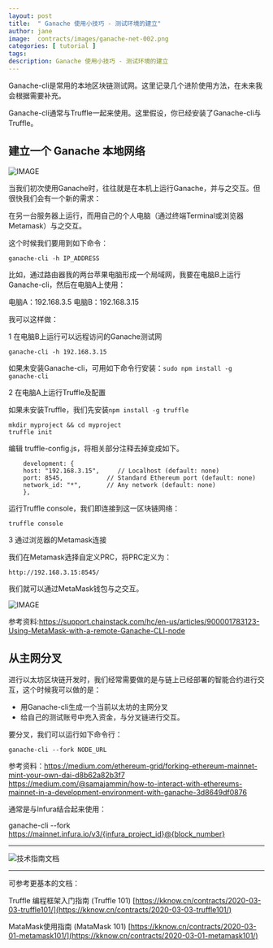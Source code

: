 ```yaml
---
layout: post
title:  " Ganache 使用小技巧 - 测试环境的建立"
author: jane
image:  contracts/images/ganache-net-002.png
categories: [ tutorial ]
tags: 
description: Ganache 使用小技巧 - 测试环境的建立
---
```

Ganache-cli是常用的本地区块链测试网。这里记录几个进阶使用方法，在未来我会根据需要补充。

Ganache-cli通常与Truffle一起来使用。这里假设，你已经安装了Ganache-cli与Truffle。

## 建立一个 Ganache 本地网络

![IMAGE](/contracts/images/ganache-net-002.png)

当我们初次使用Ganache时，往往就是在本机上运行Ganache，并与之交互。但很快我们会有一个新的需求：

在另一台服务器上运行，而用自己的个人电脑（通过终端Terminal或浏览器Metamask）与之交互。

这个时候我们要用到如下命令：

```ganache-cli -h IP_ADDRESS```

比如，通过路由器我的两台苹果电脑形成一个局域网，我要在电脑B上运行Ganache-cli，然后在电脑A上使用：

电脑A：192.168.3.5
电脑B：192.168.3.15

我可以这样做：

1 在电脑B上运行可以远程访问的Ganache测试网

```ganache-cli -h 192.168.3.15```

如果未安装Ganache-cli，可用如下命令行安装：```sudo npm install -g ganache-cli ```

2  在电脑A上运行Truffle及配置

如果未安装Truffle，我们先安装```npm install -g truffle ```

```
mkdir myproject && cd myproject
truffle init
```

编辑 truffle-config.js，将相关部分注释去掉变成如下。

```
    development: {
    host: "192.168.3.15",     // Localhost (default: none)
    port: 8545,            // Standard Ethereum port (default: none)
    network_id: "*",       // Any network (default: none)
    },
```

运行Truffle console，我们即连接到这一区块链网络：

```
truffle console
```

3  通过浏览器的Metamask连接

我们在Metamask选择自定义PRC，将PRC定义为：

```http://192.168.3.15:8545/```

我们就可以通过MetaMask钱包与之交互。

![IMAGE](/contracts/images/ganache-net-001.png)

参考资料:https://support.chainstack.com/hc/en-us/articles/900001783123-Using-MetaMask-with-a-remote-Ganache-CLI-node

## 从主网分叉

进行以太坊区块链开发时，我们经常需要做的是与链上已经部署的智能合约进行交互，这个时候我可以做的是：

- 用Ganache-cli生成一个当前以太坊的主网分叉
- 给自己的测试账号中充入资金，与分叉链进行交互。

要分叉，我们可以运行如下命令行：

```ganache-cli --fork NODE_URL```

参考资料：https://medium.com/ethereum-grid/forking-ethereum-mainnet-mint-your-own-dai-d8b62a82b3f7
https://medium.com/@samajammin/how-to-interact-with-ethereums-mainnet-in-a-development-environment-with-ganache-3d8649df0876

通常是与Infura结合起来使用：

ganache-cli --fork https://mainnet.infura.io/v3/{infura_project_id}@{block_number}

---
![技术指南文档](/contracts/images/techdoc.png)

---

可参考更基本的文档：

Truffle 编程框架入门指南 (Truffle 101)
[https://kknow.cn/contracts/2020-03-03-truffle101/](https://kknow.cn/contracts/2020-03-03-truffle101/)

MataMask使用指南 (MataMask 101)
[https://kknow.cn/contracts/2020-03-01-metamask101/](https://kknow.cn/contracts/2020-03-01-metamask101/)

